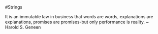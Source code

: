 #Strings

It is an immutable law in business that words are words, explanations are explanations, promises are promises-but only performance is reality.
~ Harold S. Geneen 

